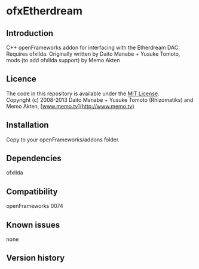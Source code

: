 ofxEtherdream
=====================================

Introduction
------------
C++ openFrameworks addon for interfacing with the Etherdream DAC. Requires ofxIlda.
Originally written by Daito Manabe + Yusuke Tomoto, mods (to add ofxIlda support) by Memo Akten

Licence
-------
The code in this repository is available under the [MIT License](https://secure.wikimedia.org/wikipedia/en/wiki/Mit_license).  
Copyright (c) 2008-2013 Daito Manabe + Yusuke Tomoto (Rhizomatiks)
and Memo Akten, [www.memo.tv](http://www.memo.tv)


Installation
------------
Copy to your openFrameworks/addons folder.


Dependencies
------------
ofxIlda


Compatibility
------------
openFrameworks 0074  



Known issues
------------
none

Version history
------------



